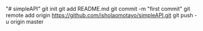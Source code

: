 "# simpleAPI"  git init git add README.md git commit -m "first commit" git remote add origin https://github.com/isholaomotayo/simpleAPI.git git push -u origin master
